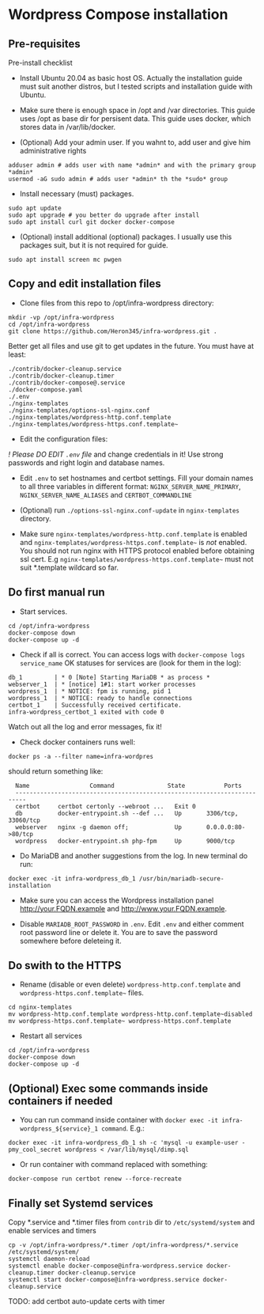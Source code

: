 
# Wordpress Compose installation

## Pre-requisites

Pre-install checklist

* Install Ubuntu 20.04 as basic host OS.
 Actually the installation guide must suit another distros,
 but I tested scripts and installation guide with Ubuntu.

* Make sure there is enough space in /opt and /var directories.
 This guide uses /opt as base dir for persisent data.
 This guide uses docker, which stores data in /var/lib/docker.

* (Optional) Add your admin user.
 If you wahnt to, add user and give him administrative rights
```
adduser admin # adds user with name *admin* and with the primary group *admin*
usermod -aG sudo admin # adds user *admin* th the *sudo* group
```

* Install necessary (must) packages.
```
sudo apt update
sudo apt upgrade # you better do upgrade after install
sudo apt install curl git docker docker-compose
```

* (Optional) install additional (optional) packages.
 I usually use this packages suit, but it is not required for guide.
```
sudo apt install screen mc pwgen
```

## Copy and edit installation files

* Clone files from this repo to /opt/infra-wordpress directory:
```
mkdir -vp /opt/infra-wordpress
cd /opt/infra-wordpress
git clone https://github.com/Heron345/infra-wordpress.git .
```

Better get all files and use git to get updates in the future.
 You must have at least:
```
./contrib/docker-cleanup.service
./contrib/docker-cleanup.timer
./contrib/docker-compose@.service
./docker-compose.yaml
./.env
./nginx-templates
./nginx-templates/options-ssl-nginx.conf
./nginx-templates/wordpress-http.conf.template
./nginx-templates/wordpress-https.conf.template~
```

* Edit the configuration files:

*! Please DO EDIT ```.env``` file* and change credentials in it!
 Use strong passwords and right login and database names.

* Edit ```.env``` to set hostnames and certbot settings.
 Fill your domain names to all three variables in different format:
  ```NGINX_SERVER_NAME_PRIMARY```, ```NGINX_SERVER_NAME_ALIASES``` and ```CERTBOT_COMMANDLINE```

* (Optional) run ```./options-ssl-nginx.conf-update``` in ```nginx-templates``` directory.

* Make sure ```nginx-templates/wordpress-http.conf.template``` is enabled
 and ```nginx-templates/wordpress-https.conf.template~``` is *not* enabled.
 You should not run nginx with HTTPS protocol enabled before obtaining ssl cert.
 E.g ```nginx-templates/wordpress-https.conf.template~``` must not suit *.template wildcard so far.

## Do first manual run

* Start services.
```
cd /opt/infra-wordpress
docker-compose down
docker-compose up -d
```

* Check if all is correct.
 You can access logs with ```docker-compose logs service_name```
 OK statuses for services are (look for them in the log):
```
db_1         | * 0 [Note] Starting MariaDB * as process *
webserver_1  | * [notice] 1#1: start worker processes
wordpress_1  | * NOTICE: fpm is running, pid 1
wordpress_1  | * NOTICE: ready to handle connections
certbot_1    | Successfully received certificate.
infra-wordpress_certbot_1 exited with code 0
```
 Watch out all the log and error messages, fix it!

* Check docker containers runs well:
```
docker ps -a --filter name=infra-wordpres
```
 should return something like:
```
  Name                 Command               State           Ports
  -------------------------------------------------------------------------
  certbot     certbot certonly --webroot ...   Exit 0
  db          docker-entrypoint.sh --def ...   Up       3306/tcp, 33060/tcp
  webserver   nginx -g daemon off;             Up       0.0.0.0:80->80/tcp
  wordpress   docker-entrypoint.sh php-fpm     Up       9000/tcp
```

* Do MariaDB and another suggestions from the log.
 In new terminal do run:
```
docker exec -it infra-wordpress_db_1 /usr/bin/mariadb-secure-installation
```

* Make sure you can access the Wordpress installation panel http://your.FQDN.example and http://www.your.FQDN.example.

* Disable ```MARIADB_ROOT_PASSWORD``` in ```.env```.
 Edit ```.env``` and either comment root password line or delete it.
 You are to save the password somewhere before deleteing it.

## Do swith to the HTTPS

* Rename (disable or even delete) ```wordpress-http.conf.template```
 and ```wordpress-https.conf.template~``` files.
```
cd nginx-templates
mv wordpress-http.conf.template wordpress-http.conf.template~disabled
mv wordpress-https.conf.template~ wordpress-https.conf.template
```

* Restart all services
```
cd /opt/infra-wordpress
docker-compose down
docker-compose up -d
```

## (Optional) Exec some commands inside containers if needed

* You can run command inside container with ```docker exec -it infra-wordpress_${service}_1 command```.
 E.g.:
```
docker exec -it infra-wordpress_db_1 sh -c 'mysql -u example-user -pmy_cool_secret wordpress < /var/lib/mysql/dimp.sql
```

* Or run container with command replaced with something:
```
docker-compose run certbot renew --force-recreate
```

## Finally set Systemd services

Copy *.service and *.timer files from ```contrib``` dir to ```/etc/systemd/system```
 and enable services and timers

```
cp -v /opt/infra-wordpress/*.timer /opt/infra-wordpress/*.service /etc/systemd/system/
systemctl daemon-reload
systemctl enable docker-compose@infra-wordpress.service docker-cleanup.timer docker-cleanup.service
systemctl start docker-compose@infra-wordpress.service docker-cleanup.service
```

TODO: add certbot auto-update certs with timer